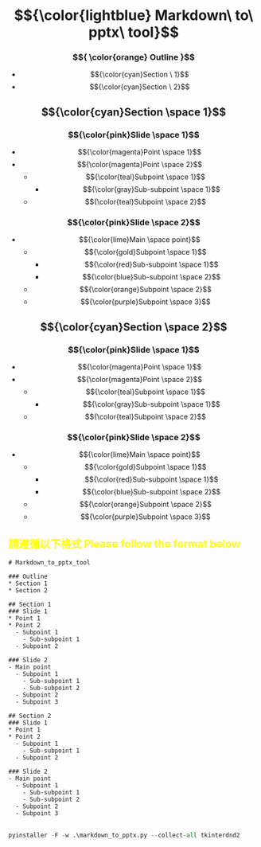 # $${\color{lightblue} Markdown\ to\ pptx\ tool}$$

### $${ \color{orange} Outline }$$
* $${\color{cyan}Section \ 1}$$
* $${\color{cyan}Section \ 2}$$

## $${\color{cyan}Section \space 1}$$

### $${\color{pink}Slide \space 1}$$
* $${\color{magenta}Point \space 1}$$
* $${\color{magenta}Point \space 2}$$
  - $${\color{teal}Subpoint \space 1}$$
    - $${\color{gray}Sub-subpoint \space 1}$$
  - $${\color{teal}Subpoint \space 2}$$

### $${\color{pink}Slide \space 2}$$
- $${\color{lime}Main \space point}$$
  - $${\color{gold}Subpoint \space 1}$$
    - $${\color{red}Sub-subpoint \space 1}$$
    - $${\color{blue}Sub-subpoint \space 2}$$
  - $${\color{orange}Subpoint \space 2}$$
  - $${\color{purple}Subpoint \space 3}$$

## $${\color{cyan}Section \space 2}$$

### $${\color{pink}Slide \space 1}$$
* $${\color{magenta}Point \space 1}$$
* $${\color{magenta}Point \space 2}$$
  - $${\color{teal}Subpoint \space 1}$$
    - $${\color{gray}Sub-subpoint \space 1}$$
  - $${\color{teal}Subpoint \space 2}$$

### $${\color{pink}Slide \space 2}$$
- $${\color{lime}Main \space point}$$
  - $${\color{gold}Subpoint \space 1}$$
    - $${\color{red}Sub-subpoint \space 1}$$
    - $${\color{blue}Sub-subpoint \space 2}$$
  - $${\color{orange}Subpoint \space 2}$$
  - $${\color{purple}Subpoint \space 3}$$

## <span style="color: yellow;">請遵循以下格式 Please follow the format below</span>

```
# Markdown_to_pptx_tool

### Outline
* Section 1
* Section 2

## Section 1
### Slide 1
* Point 1
* Point 2
  - Subpoint 1
    - Sub-subpoint 1
  - Subpoint 2

### Slide 2
- Main point
  - Subpoint 1
    - Sub-subpoint 1
    - Sub-subpoint 2
  - Subpoint 2
  - Subpoint 3

## Section 2
### Slide 1
* Point 1
* Point 2
  - Subpoint 1
    - Sub-subpoint 1
  - Subpoint 2

### Slide 2
- Main point
  - Subpoint 1
    - Sub-subpoint 1
    - Sub-subpoint 2
  - Subpoint 2
  - Subpoint 3
```

##
```python =
pyinstaller -F -w .\markdown_to_pptx.py --collect-all tkinterdnd2
```
